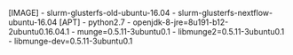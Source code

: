 [IMAGE]
        - slurm-glusterfs-old-ubuntu-16.04
        - slurm-glusterfs-nextflow-ubuntu-16.04
[APT]
        - python2.7
        - openjdk-8-jre=8u191-b12-2ubuntu0.16.04.1
        - munge=0.5.11-3ubuntu0.1
        - libmunge2=0.5.11-3ubuntu0.1
        - libmunge-dev=0.5.11-3ubuntu0.1